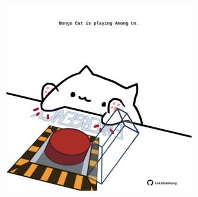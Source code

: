 <!-- built at 19/10/2023, 08:00:57 UTC -->
<p align="center">
  <img width="500" height="500" src="./ReadmeImage.svg">
</p>
